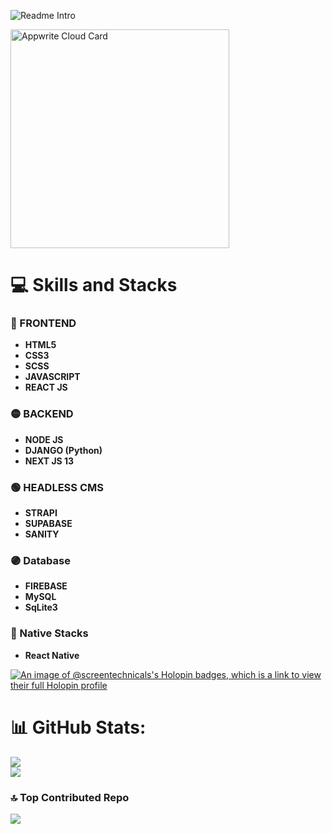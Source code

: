 
![Readme Intro](https://github.com/ScreenTechnicals/ScreenTechnicals/blob/main/intro.png?raw=true)


<a href="https://cloud.appwrite.io/card/652d80e2077a33f858cc"> <img width="350" src="https://cloud.appwrite.io/v1/cards/cloud?userId=652d80e2077a33f858cc" alt="Appwrite Cloud Card" /> </a>

# 💻 Skills and Stacks
### 🔴 FRONTEND
- **HTML5**
- **CSS3**
- **SCSS**
- **JAVASCRIPT**
- **REACT JS**
### 🟡 BACKEND
- **NODE JS**
- **DJANGO (Python)**
- **NEXT JS 13**
### 🟢 HEADLESS CMS
- **STRAPI**
- **SUPABASE**
- **SANITY**
### 🟣 Database
- **FIREBASE**
- **MySQL**
- **SqLite3**
### 🔵 Native Stacks
- **React Native**


[![An image of @screentechnicals's Holopin badges, which is a link to view their full Holopin profile](https://holopin.me/screentechnicals)](https://holopin.io/@screentechnicals)


# 📊 GitHub Stats:
![](https://github-readme-streak-stats.herokuapp.com/?user=screentechnicals&theme=monokai&hide_border=false)<br/>
![](https://github-readme-stats.vercel.app/api/top-langs/?username=screentechnicals&theme=monokai&hide_border=false&include_all_commits=true&count_private=true&layout=compact)

### 🔝 Top Contributed Repo
![](https://github-contributor-stats.vercel.app/api?username=screentechnicals&limit=5&theme=dark&combine_all_yearly_contributions=true)

